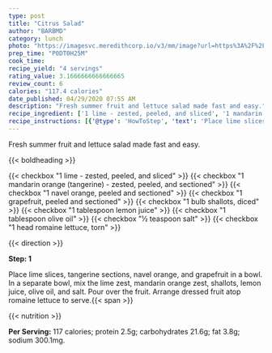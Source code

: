 ```yaml
---
type: post
title: "Citrus Salad"
author: "BARBMD"
category: lunch
photo: "https://imagesvc.meredithcorp.io/v3/mm/image?url=https%3A%2F%2Fimages.media-allrecipes.com%2Fuserphotos%2F71982.jpg"
prep_time: "P0DT0H25M"
cook_time: 
recipe_yield: "4 servings"
rating_value: 3.1666666666666665
review_count: 6
calories: "117.4 calories"
date_published: 04/29/2020 07:55 AM
description: "Fresh summer fruit and lettuce salad made fast and easy."
recipe_ingredient: ['1 lime - zested, peeled, and sliced', '1 mandarin orange (tangerine) - zested, peeled, and sectioned', '1 navel orange, peeled and sectioned', '1 grapefruit, peeled and sectioned', '1 bulb shallots, diced', '1 tablespoon lemon juice', '1 tablespoon olive oil', '½ teaspoon salt', '1 head romaine lettuce, torn']
recipe_instructions: [{'@type': 'HowToStep', 'text': 'Place lime slices, tangerine sections, navel orange, and grapefruit in a bowl. In a separate bowl, mix the lime zest, mandarin orange zest, shallots, lemon juice, olive oil, and salt. Pour over the fruit. Arrange dressed fruit atop romaine lettuce to serve.\n'}]
---
```


Fresh summer fruit and lettuce salad made fast and easy. 

{{< boldheading >}}

{{< checkbox "1  lime - zested, peeled, and sliced" >}}
{{< checkbox "1  mandarin orange (tangerine) - zested, peeled, and sectioned" >}}
{{< checkbox "1  navel orange, peeled and sectioned" >}}
{{< checkbox "1  grapefruit, peeled and sectioned" >}}
{{< checkbox "1 bulb shallots, diced" >}}
{{< checkbox "1 tablespoon lemon juice" >}}
{{< checkbox "1 tablespoon olive oil" >}}
{{< checkbox "½ teaspoon salt" >}}
{{< checkbox "1 head romaine lettuce, torn" >}}


{{< direction >}}

**Step: 1**

Place lime slices, tangerine sections, navel orange, and grapefruit in a bowl. In a separate bowl, mix the lime zest, mandarin orange zest, shallots, lemon juice, olive oil, and salt. Pour over the fruit. Arrange dressed fruit atop romaine lettuce to serve.{{< span >}}

{{< nutrition >}}

**Per Serving:** 117 calories; protein 2.5g; carbohydrates 21.6g; fat 3.8g; sodium 300.1mg.